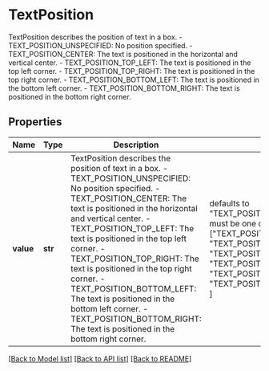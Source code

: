 # TextPosition

TextPosition describes the position of text in a box.   - TEXT_POSITION_UNSPECIFIED: No position specified.  - TEXT_POSITION_CENTER: The text is positioned in the horizontal and vertical center.  - TEXT_POSITION_TOP_LEFT: The text is positioned in the top left corner.  - TEXT_POSITION_TOP_RIGHT: The text is positioned in the top right corner.  - TEXT_POSITION_BOTTOM_LEFT: The text is positioned in the bottom left corner.  - TEXT_POSITION_BOTTOM_RIGHT: The text is positioned in the bottom right corner.

## Properties
Name | Type | Description | Notes
------------ | ------------- | ------------- | -------------
**value** | **str** | TextPosition describes the position of text in a box.   - TEXT_POSITION_UNSPECIFIED: No position specified.  - TEXT_POSITION_CENTER: The text is positioned in the horizontal and vertical center.  - TEXT_POSITION_TOP_LEFT: The text is positioned in the top left corner.  - TEXT_POSITION_TOP_RIGHT: The text is positioned in the top right corner.  - TEXT_POSITION_BOTTOM_LEFT: The text is positioned in the bottom left corner.  - TEXT_POSITION_BOTTOM_RIGHT: The text is positioned in the bottom right corner. | defaults to "TEXT_POSITION_UNSPECIFIED",  must be one of ["TEXT_POSITION_UNSPECIFIED", "TEXT_POSITION_CENTER", "TEXT_POSITION_TOP_LEFT", "TEXT_POSITION_TOP_RIGHT", "TEXT_POSITION_BOTTOM_LEFT", "TEXT_POSITION_BOTTOM_RIGHT", ]

[[Back to Model list]](../README.md#documentation-for-models) [[Back to API list]](../README.md#documentation-for-api-endpoints) [[Back to README]](../README.md)



